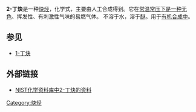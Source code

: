 **2-丁炔**是一种[炔烃](../Page/炔烃.md "wikilink")，化学式，主要由人工合成得到。它在[常温常压下是一种无色](../Page/常温常压.md "wikilink")、挥发性、有刺激性气味的易燃气体。
不溶于水，溶于[醚](../Page/醚.md "wikilink")。用于[有机合成中](../Page/有机合成.md "wikilink")。

## 参见

  - [1-丁炔](../Page/1-丁炔.md "wikilink")

## 外部链接

  - [NIST化学资料库中2-丁炔的资料](http://webbook.nist.gov/cgi/cbook.cgi?ID=C503173)

[Category:炔烃](https://zh.wikipedia.org/wiki/Category:炔烃 "wikilink")